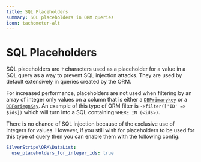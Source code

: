```yaml
---
title: SQL Placeholders
summary: SQL placeholders in ORM queries
icon: tachometer-alt
---
```


# SQL Placeholders

SQL placeholders are `?` characters used as a placeholder for a value in a SQL query as a way to prevent SQL injection attacks. They are used by default extensively in queries created by the ORM.

For increased performance, placeholders are not used when filtering by an array of integer only values on a column that is either a [`DBPrimarykey`](api:SilverStripe\ORM\FieldType\DBPrimaryKey) or a [`DBForiegnKey`](api:SilverStripe\ORM\FieldType\DBForiegnKey). An example of this type of ORM filter is `->filter(['ID' => $ids])` which will turn into a SQL containing `WHERE IN (<ids>)`. 

There is no chance of SQL injection because of the exclusive use of integers for values. However, if you still wish for placeholders to be used for this type of query then you can enable them with the following config:

```yml
SilverStripe\ORM\DataList:
  use_placeholders_for_integer_ids: true
```
